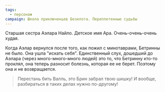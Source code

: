 ```yaml
---
tags:
  - персонаж
campaign: Школа приключенцев Безелота. Переплетенные судьбы
---
```



Старшая сестра Аэлара Найло. Детское имя Ара. Очень-очень-очень худая.

Когда Аэлар вернулся после того, как пожил с минотаврами, Бетринны не было. Она ушла "искать себя". Единственный слух, дошедший до Аэлара (через много-много-много людей) это то, что Бетринну кто-то проклял, она теперь разносит болезнь, которая ее не берет. Поэтому она и не возвращается.

> Перестань бить Валль, это Брин забрал твою шишку! И вообще, разбираться в таких делах нужно по-другому!